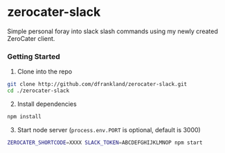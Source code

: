# zerocater-slack
Simple personal foray into slack slash commands using my newly created ZeroCater client.

### Getting Started
1. Clone into the repo
  ```bash
  git clone http://github.com/dfrankland/zerocater-slack.git
  cd ./zerocater-slack
  ```

2. Install dependencies
  ```bash
  npm install
  ```

3. Start node server (`process.env.PORT` is optional, default is 3000)
  ```bash
  ZEROCATER_SHORTCODE=XXXX SLACK_TOKEN=ABCDEFGHIJKLMNOP npm start
  ```
